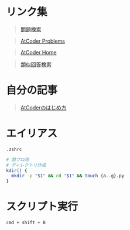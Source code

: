 # リンク集
> [問題検索](https://andoryoto.github.io/WebApplication/searchapp/)

> [AtCoder Problems](https://kenkoooo.com/atcoder/#/table/naoya1)

> [AtCoder Home](https://atcoder.jp/home)

> [類似回答検索](https://atcoder-companions.kakira.dev/)

# 自分の記事
> [AtCoderのはじめ方](https://qiita.com/Naoya_pro/items/96fec49ba51ad2422eb8)

# エイリアス
`.zshrc`
```zsh
# 競プロ用
# ディレクトリ作成
kdir() {
  mkdir -p "$1" && cd "$1" && touch {a..g}.py
}
```

# スクリプト実行
`cmd + shift + B`
